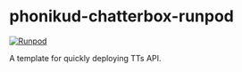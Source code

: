 # phonikud-chatterbox-runpod


[![Runpod](https://api.runpod.io/badge/thewh1teagle/phonikud-chatterbox-runpod)](https://console.runpod.io/hub/thewh1teagle/phonikud-chatterbox-runpod)

A template for quickly deploying TTs API.